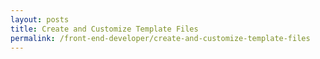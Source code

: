```yaml
---
layout: posts
title: Create and Customize Template Files
permalink: /front-end-developer/create-and-customize-template-files
---
```

